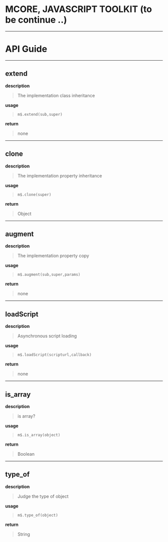 MCORE, JAVASCRIPT TOOLKIT  (to be continue ..)
=====


----------
# API Guide #
 

----------


## extend ##

**description**

> The implementation class inheritance

**usage**

> `m$.extend(sub,super)`

**return**
>none

----------


## clone ##

**description**

> The implementation property inheritance

**usage**

> `m$.clone(super)`

**return**
>Object

----------


## augment ##

**description**

> The implementation property copy 

**usage**
> `m$.augment(sub,super,params)`

**return**
>none

----------


## loadScript ##

**description**

> Asynchronous script loading


**usage**
> `m$.loadScript(scripturl,callback)`

**return**
>none

----------


## is_array ##

**description**

> is array?


**usage**
> `m$.is_array(object)`

**return**
>Boolean

----------


## type_of ##

**description**

> Judge the type of object


**usage**
> `m$.type_of(object)`

**return**
> String
            

